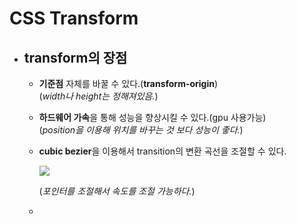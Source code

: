 # CSS Transform   

- ## transform의 장점   
    - **기준점** 자체를 바꿀 수 있다.(**transform-origin**)      
    (*width나 height는 정해져있음.*)   

    - **하드웨어 가속**을 통해 성능을 향상시킬 수 있다.(gpu 사용가능)      
    (*position을 이용해 위치를 바꾸는 것 보다 성능이 좋다.*)   

    - **cubic bezier**을 이용해서 transition의 변환 곡선을 조절할 수 있다.    

        <img src="https://user-images.githubusercontent.com/52434993/158142558-2aad301d-50b3-4b3a-8b97-befa84f9e4f3.png">

        (*포인터를 조절해서 속도를 조절 가능하다.*)   

    - 